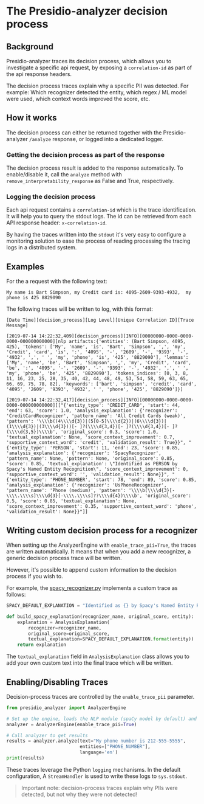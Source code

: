 # The Presidio-analyzer decision process

## Background

Presidio-analyzer traces its decision process, which allows you to investigate a specific api request, by exposing a `correlation-id` as part of the api response headers.

The decision process traces explain why a specific PII was detected. For example: Which recognizer detected the entity, which regex / ML model were used, which context words improved the score, etc.

## How it works

The decision process can either be returned together with the Presidio-analyzer `/analyze` response, or logged into a dedicated logger.

### Getting the decision process as part of the response

The decision process result is added to the response automatically.
To enable/disable it, call the `analyze` method with `remove_interpretability_response` as False and True, respectively.

### Logging the decision process

Each api request contains a `correlation-id` which is the trace identification. It will help you to query the stdout logs.
The id can be retrieved from each API response header: `x-correlation-id`.

By having the traces written into the `stdout` it's very easy to configure a monitoring solution to ease the process of reading processing the tracing logs in a distributed system.

## Examples

For the a request with the following text:

```
My name is Bart Simpson, my Credit card is: 4095-2609-9393-4932,  my phone is 425 8829090 
```

The following traces will be written to log, with this format: 

`[Date Time][decision_process][Log Level][Unique Correlation ID][Trace Message]`



```
[2019-07-14 14:22:32,409][decision_process][INFO][00000000-0000-0000-0000-000000000000][nlp artifacts:{'entities': (Bart Simpson, 4095, 425), 'tokens': ['My', 'name', 'is', 'Bart', 'Simpson', ',', 'my', 'Credit', 'card', 'is', ':', '4095', '-', '2609', '-', '9393', '-', '4932', ',', ' ', 'my', 'phone', 'is', '425', '8829090'], 'lemmas': ['My', 'name', 'be', 'Bart', 'Simpson', ',', 'my', 'Credit', 'card', 'be', ':', '4095', '-', '2609', '-', '9393', '-', '4932', ',', ' ', 'my', 'phone', 'be', '425', '8829090'], 'tokens_indices': [0, 3, 8, 11, 16, 23, 25, 28, 35, 40, 42, 44, 48, 49, 53, 54, 58, 59, 63, 65, 66, 69, 75, 78, 82], 'keywords': ['bart', 'simpson', 'credit', 'card', '4095', '2609', '9393', '4932', ' ', 'phone', '425', '8829090']}]

[2019-07-14 14:22:32,417][decision_process][INFO][00000000-0000-0000-0000-000000000000][["{'entity_type': 'CREDIT_CARD', 'start': 44, 'end': 63, 'score': 1.0, 'analysis_explanation': {'recognizer': 'CreditCardRecognizer', 'pattern_name': 'All Credit Cards (weak)', 'pattern': '\\\\b((4\\\\d{3})|(5[0-5]\\\\d{2})|(6\\\\d{3})|(1\\\\d{3})|(3\\\\d{3}))[- ]?(\\\\d{3,4})[- ]?(\\\\d{3,4})[- ]?(\\\\d{3,5})\\\\b', 'original_score': 0.3, 'score': 1.0, 'textual_explanation': None, 'score_context_improvement': 0.7, 'supportive_context_word': 'credit', 'validation_result': True}}", "{'entity_type': 'PERSON', 'start': 11, 'end': 23, 'score': 0.85, 'analysis_explanation': {'recognizer': 'SpacyRecognizer', 'pattern_name': None, 'pattern': None, 'original_score': 0.85, 'score': 0.85, 'textual_explanation': \"Identified as PERSON by Spacy's Named Entity Recognition\", 'score_context_improvement': 0, 'supportive_context_word': '', 'validation_result': None}}", "{'entity_type': 'PHONE_NUMBER', 'start': 78, 'end': 89, 'score': 0.85, 'analysis_explanation': {'recognizer': 'UsPhoneRecognizer', 'pattern_name': 'Phone (medium)', 'pattern': '\\\\b(\\\\d{3}[-\\\\.\\\\s]\\\\d{3}[-\\\\.\\\\s]??\\\\d{4})\\\\b', 'original_score': 0.5, 'score': 0.85, 'textual_explanation': None, 'score_context_improvement': 0.35, 'supportive_context_word': 'phone', 'validation_result': None}}"]]
```

## Writing custom decision process for a recognizer

When setting up the AnalyzerEngine with `enable_trace_pii=True`, the traces are written automatically. It means that when you add a new recognizer, a generic decision process trace will be written.

However, it's possible to append custom information to the decision process if you wish to.

For example, the [spacy_recognizer.py](https://github.com/microsoft/presidio/blob/master/presidio-analyzer/presidio_analyzer/predefined_recognizers/spacy_recognizer.py) implements a custom trace as follows:

```python
SPACY_DEFAULT_EXPLANATION = "Identified as {} by Spacy's Named Entity Recognition"

def build_spacy_explanation(recognizer_name, original_score, entity):
    explanation = AnalysisExplanation(
        recognizer=recognizer_name,
        original_score=original_score,
        textual_explanation=SPACY_DEFAULT_EXPLANATION.format(entity))
    return explanation
```

The `textual_explanation` field in `AnalysisExplanation` class allows you to add your own custom text into the final trace which will be written.

## Enabling/Disabling Traces

Decision-process traces are controlled by the `enable_trace_pii` parameter.

```python
from presidio_analyzer import AnalyzerEngine

# Set up the engine, loads the NLP module (spaCy model by default) and other PII recognizers
analyzer = AnalyzerEngine(enable_trace_pii=True)

# Call analyzer to get results
results = analyzer.analyze(text="My phone number is 212-555-5555",
                           entities=["PHONE_NUMBER"],
                           language='en')
print(results)
```

These traces leverage the Python `logging` mechanisms. In the default configuration, A `StreamHandler` is used to write these logs to `sys.stdout`.

> Important note: decision-process traces explain why PIIs were detected, but not why they were not detected!
